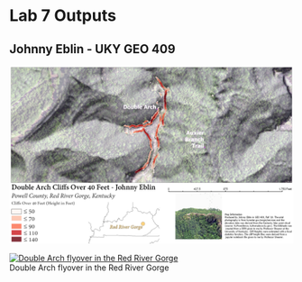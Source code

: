 # Lab 7 Outputs
## Johnny Eblin - UKY GEO 409

![Cliffs over 40 feet around Double Arch in the Red River Gorge](Double_Arch_Layout_Cliffs_40ft_72dpi.jpg)

[![Double Arch flyover in the Red River Gorge](https://img.youtube.com/vi/w7gxTa23bew/0.jpg)](https://www.youtube.com/watch?v=w7gxTa23bew&feature=youtu.be) <br/>
Double Arch flyover in the Red River Gorge
